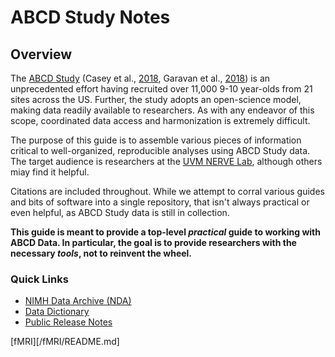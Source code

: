 # ABCD Study Notes


## Overview 
The [ABCD Study](https://abcdstudy.org/) (Casey et al., [2018](https://doi.org/10.1016/j.dcn.2018.03.001), Garavan et al., [2018](https://doi.org/10.1016/j.dcn.2018.04.004)) is an unprecedented effort having recruited over 11,000 9-10 year-olds from 21 sites across the US. Further, the study adopts an open-science model, making data readily available to researchers. As with any endeavor of this scope, coordinated data access and harmonization is extremely difficult. 

The purpose of this guide is to assemble various pieces of information critical to well-organized, reproducible analyses using ABCD Study data. The target audience is researchers at the [UVM NERVE Lab](https://blog.uvm.edu/nerve/), although others miay find it helpful. 

Citations are included throughout. While we attempt to corral various guides and bits of software into a single repository, that isn't always practical or even helpful, as ABCD Study data is still in collection.

__This guide is meant to provide a top-level *practical* guide to working with ABCD Data. In particular, the goal is to provide researchers with the necessary *tools*, not to reinvent the wheel.__


### Quick Links

* [NIMH Data Archive (NDA)](https://nda.nih.gov/abcd/)
* [Data Dictionary](https://data-dict.abcdstudy.org/?)
* [Public Release Notes](https://wiki.abcdstudy.org/release-notes/start-page.html)



[fMRI][/fMRI/README.md]  




